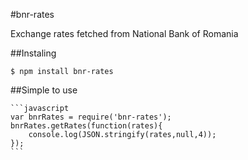 #bnr-rates

Exchange rates fetched from National Bank of Romania

##Instaling

    $ npm install bnr-rates
    
##Simple to use

    ```javascript
    var bnrRates = require('bnr-rates');
    bnrRates.getRates(function(rates){
        console.log(JSON.stringify(rates,null,4));
    });
    ```